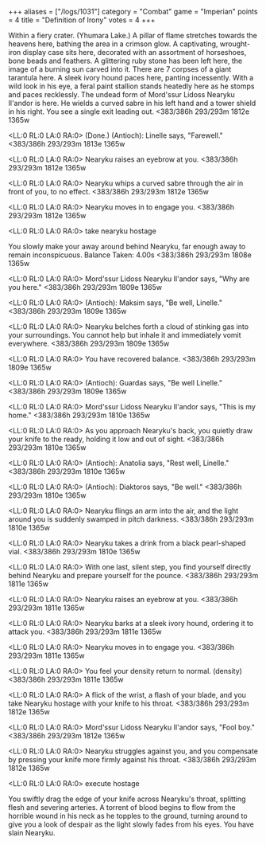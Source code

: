 +++
aliases = ["/logs/1031"]
category = "Combat"
game = "Imperian"
points = 4
title = "Definition of Irony"
votes = 4
+++

Within a fiery crater. (Yhumara Lake.)
A pillar of flame stretches towards the heavens here, bathing the area in a 
crimson glow. A captivating, wrought-iron display case sits here, decorated 
with an assortment of horseshoes, bone beads and feathers. A glittering ruby 
stone has been left here, the image of a burning sun carved into it. There are 
7 corpses of a giant tarantula here. A sleek ivory hound paces here, panting 
incessently. With a wild look in his eye, a feral paint stallion stands 
heatedly here as he stomps and paces recklessly. The undead form of Mord'ssur 
Lidoss Nearyku Il'andor is here. He wields a curved sabre in his left hand and 
a tower shield in his right.
You see a single exit leading out.
<383/386h 293/293m 1812e 1365w <eb> <p> <LL:0 RL:0 LA:0 RA:0> (Done.) 
(Antioch): Linelle says, "Farewell."
<383/386h 293/293m 1813e 1365w <eb> <p> <LL:0 RL:0 LA:0 RA:0> 
Nearyku raises an eyebrow at you.
<383/386h 293/293m 1812e 1365w <eb> <p> <LL:0 RL:0 LA:0 RA:0> 
Nearyku whips a curved sabre through the air in front of you, to no effect.
<383/386h 293/293m 1812e 1365w <eb> <p> <LL:0 RL:0 LA:0 RA:0> 
Nearyku moves in to engage you.
<383/386h 293/293m 1812e 1365w <eb> <p> <LL:0 RL:0 LA:0 RA:0> take nearyku hostage

You slowly make your away around behind Nearyku, far enough away to remain 
inconspicuous.
Balance Taken: 4.00s
<383/386h 293/293m 1808e 1365w <e-> <p> <LL:0 RL:0 LA:0 RA:0> 
Mord'ssur Lidoss Nearyku Il'andor says, "Why are you here."
<383/386h 293/293m 1809e 1365w <e-> <p> <LL:0 RL:0 LA:0 RA:0> 
(Antioch): Maksim says, "Be well, Linelle."
<383/386h 293/293m 1809e 1365w <e-> <p> <LL:0 RL:0 LA:0 RA:0> 
Nearyku belches forth a cloud of stinking gas into your surroundings. You 
cannot help but inhale it and immediately vomit everywhere.
<383/386h 293/293m 1809e 1365w <e-> <p> <LL:0 RL:0 LA:0 RA:0> 
You have recovered balance.
<383/386h 293/293m 1809e 1365w <eb> <p> <LL:0 RL:0 LA:0 RA:0> 
(Antioch): Guardas says, "Be well Linelle."
<383/386h 293/293m 1809e 1365w <eb> <p> <LL:0 RL:0 LA:0 RA:0> 
Mord'ssur Lidoss Nearyku Il'andor says, "This is my home."
<383/386h 293/293m 1810e 1365w <eb> <p> <LL:0 RL:0 LA:0 RA:0> 
As you approach Nearyku's back, you quietly draw your knife to the ready, 
holding it low and out of sight.
<383/386h 293/293m 1810e 1365w <eb> <p> <LL:0 RL:0 LA:0 RA:0> 
(Antioch): Anatolia says, "Rest well, Linelle."
<383/386h 293/293m 1810e 1365w <eb> <p> <LL:0 RL:0 LA:0 RA:0> 
(Antioch): Diaktoros says, "Be well."
<383/386h 293/293m 1810e 1365w <eb> <p> <LL:0 RL:0 LA:0 RA:0> 
Nearyku flings an arm into the air, and the light around you is suddenly 
swamped in pitch darkness.
<383/386h 293/293m 1810e 1365w <eb> <p> <LL:0 RL:0 LA:0 RA:0> 
Nearyku takes a drink from a black pearl-shaped vial.
<383/386h 293/293m 1810e 1365w <eb> <p> <LL:0 RL:0 LA:0 RA:0> 
With one last, silent step, you find yourself directly behind Nearyku and 
prepare yourself for the pounce.
<383/386h 293/293m 1811e 1365w <eb> <p> <LL:0 RL:0 LA:0 RA:0> 
Nearyku raises an eyebrow at you.
<383/386h 293/293m 1811e 1365w <eb> <p> <LL:0 RL:0 LA:0 RA:0> 
Nearyku barks at a sleek ivory hound, ordering it to attack you.
<383/386h 293/293m 1811e 1365w <eb> <p> <LL:0 RL:0 LA:0 RA:0> 
Nearyku moves in to engage you.
<383/386h 293/293m 1811e 1365w <eb> <p> <LL:0 RL:0 LA:0 RA:0> 
You feel your density return to normal. (density)
<383/386h 293/293m 1811e 1365w <eb> <p> <LL:0 RL:0 LA:0 RA:0> 
A flick of the wrist, a flash of your blade, and you take Nearyku hostage with 
your knife to his throat.
<383/386h 293/293m 1812e 1365w <eb> <p> <LL:0 RL:0 LA:0 RA:0> 
Mord'ssur Lidoss Nearyku Il'andor says, "Fool boy."
<383/386h 293/293m 1812e 1365w <eb> <p> <LL:0 RL:0 LA:0 RA:0> 
Nearyku struggles against you, and you compensate by pressing your knife more 
firmly against his throat.
<383/386h 293/293m 1812e 1365w <eb> <p> <LL:0 RL:0 LA:0 RA:0> execute hostage

You swiftly drag the edge of your knife across Nearyku's throat, splitting 
flesh and severing arteries. A torrent of blood begins to flow from the 
horrible wound in his neck as he topples to the ground, turning around to give 
you a look of despair as the light slowly fades from his eyes.
You have slain Nearyku.
